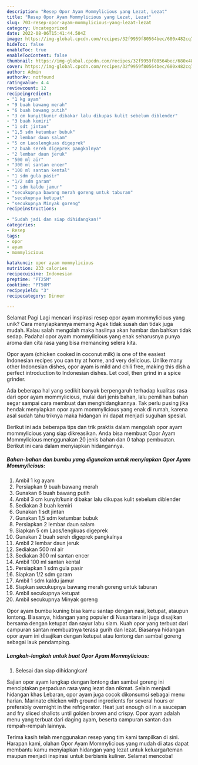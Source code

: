 ```yaml
---
description: "Resep Opor Ayam Mommylicious yang Lezat, Lezat"
title: "Resep Opor Ayam Mommylicious yang Lezat, Lezat"
slug: 703-resep-opor-ayam-mommylicious-yang-lezat-lezat
category: Uncategorized
date: 2022-08-06T15:41:44.504Z
image: https://img-global.cpcdn.com/recipes/32f9959f80564bec/680x482cq70/opor-ayam-mommylicious-foto-resep-utama.jpg
hideToc: false
enableToc: true
enableTocContent: false
thumbnail: https://img-global.cpcdn.com/recipes/32f9959f80564bec/680x482cq70/opor-ayam-mommylicious-foto-resep-utama.jpg
cover: https://img-global.cpcdn.com/recipes/32f9959f80564bec/680x482cq70/opor-ayam-mommylicious-foto-resep-utama.jpg
author: Admin
authorAv: notfound
ratingvalue: 4.4
reviewcount: 12
recipeingredient:
- "1 kg ayam"
- "9 buah bawang merah"
- "6 buah bawang putih"
- "3 cm kunyitkunir dibakar lalu dikupas kulit sebelum diblender"
- "3 buah kemiri"
- "1 sdt jintan"
- "1,5 sdm ketumbar bubuk"
- "2 lembar daun salam"
- "5 cm Laoslengkuas digeprek"
- "2 buah sereh digeprek pangkalnya"
- "2 lembar daun jeruk"
- "500 ml air"
- "300 ml santan encer"
- "100 ml santan kental"
- "1 sdm gula pasir"
- "1/2 sdm garam"
- "1 sdm kaldu jamur"
- "secukupnya bawang merah goreng untuk taburan"
- "secukupnya ketupat"
- "secukupnya Minyak goreng"
recipeinstructions:

- "Sudah jadi dan siap dihidangkan!"
categories:
- Resep
tags:
- opor
- ayam
- mommylicious

katakunci: opor ayam mommylicious 
nutrition: 233 calories
recipecuisine: Indonesian
preptime: "PT25M"
cooktime: "PT50M"
recipeyield: "3"
recipecategory: Dinner

---
```



Selamat Pagi Lagi mencari inspirasi resep opor ayam mommylicious yang unik? Cara menyiapkannya memang Agak tidak susah dan tidak juga mudah. Kalau salah mengolah maka hasilnya akan hambar dan bahkan tidak sedap. Padahal opor ayam mommylicious yang enak seharusnya punya aroma dan cita rasa yang bisa memancing selera kita.


Opor ayam (chicken cooked in coconut milk) is one of the easiest Indonesian recipes you can try at home, and very delicious. Unlike many other Indonesian dishes, opor ayam is mild and chili free, making this dish a perfect introduction to Indonesian dishes. Let cool, then grind in a spice grinder.

Ada beberapa hal yang sedikit banyak berpengaruh terhadap kualitas rasa dari opor ayam mommylicious, mulai dari jenis bahan, lalu pemilihan bahan segar sampai cara membuat dan menghidangkannya. Tak perlu pusing jika hendak menyiapkan opor ayam mommylicious yang enak di rumah, karena asal sudah tahu triknya maka hidangan ini dapat menjadi suguhan spesial.


Berikut ini ada beberapa tips dan trik praktis dalam mengolah opor ayam mommylicious yang siap dikreasikan. Anda bisa membuat Opor Ayam Mommylicious menggunakan 20 jenis bahan dan 0 tahap pembuatan. Berikut ini cara dalam menyiapkan hidangannya.

<!--inarticleads1-->

##### Bahan-bahan dan bumbu yang digunakan untuk menyiapkan Opor Ayam Mommylicious:

1. Ambil 1 kg ayam
1. Persiapkan 9 buah bawang merah
1. Gunakan 6 buah bawang putih
1. Ambil 3 cm kunyit/kunir dibakar lalu dikupas kulit sebelum diblender
1. Sediakan 3 buah kemiri
1. Gunakan 1 sdt jintan
1. Gunakan 1,5 sdm ketumbar bubuk
1. Persiapkan 2 lembar daun salam
1. Siapkan 5 cm Laos/lengkuas digeprek
1. Gunakan 2 buah sereh digeprek pangkalnya
1. Ambil 2 lembar daun jeruk
1. Sediakan 500 ml air
1. Sediakan 300 ml santan encer
1. Ambil 100 ml santan kental
1. Persiapkan 1 sdm gula pasir
1. Siapkan 1/2 sdm garam
1. Ambil 1 sdm kaldu jamur
1. Siapkan secukupnya bawang merah goreng untuk taburan
1. Ambil secukupnya ketupat
1. Ambil secukupnya Minyak goreng


Opor ayam bumbu kuning bisa kamu santap dengan nasi, ketupat, ataupun lontong. Biasanya, hidangan yang populer di Nusantara ini juga disajikan bersama dengan ketupat dan sayur labu siam. Kuah opor yang terbuat dari campuran santan membuatnya terasa gurih dan lezat. Biasanya hidangan opor ayam ini disajikan dengan ketupat atau lontong dan sambal goreng sebagai lauk pendamping. 

<!--inarticleads2-->

##### Langkah-langkah untuk buat Opor Ayam Mommylicious:


1. Selesai dan siap dihidangkan!

Sajian opor ayam lengkap dengan lontong dan sambal goreng ini menciptakan perpaduan rasa yang lezat dan nikmat. Selain menjadi hidangan khas Lebaran, opor ayam juga cocok dikonsumsi sebagai menu harian. Marinate chicken with ground ingredients for several hours or preferably overnight in the refrigerator. Heat just enough oil in a saucepan and fry sliced shallots until golden brown and crispy. Opor ayam adalah menu yang terbuat dari daging ayam, beserta campuran santan dan rempah-rempah lainnya. 

Terima kasih telah menggunakan resep yang tim kami tampilkan di sini. Harapan kami, olahan Opor Ayam Mommylicious yang mudah di atas dapat membantu kamu menyiapkan hidangan yang lezat untuk keluarga/teman maupun menjadi inspirasi untuk berbisnis kuliner. Selamat mencoba!
